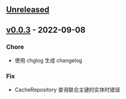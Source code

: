 <a name="unreleased"></a>
## [Unreleased]


<a name="v0.0.3"></a>
## [v0.0.3] - 2022-09-08
### Chore
- 使用 chglog 生成 changelog

### Fix
- CacheRepository 查询联合主键的实体时错误


[Unreleased]: https://github.com/duolacloud/crud-core/compare/v0.0.3...HEAD
[v0.0.3]: https://github.com/duolacloud/crud-core/compare/v0.0.2...v0.0.3
